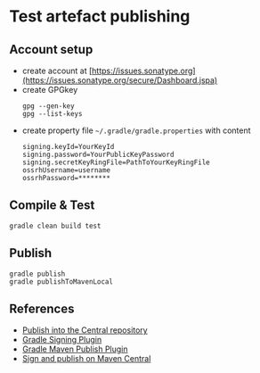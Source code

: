 # Test artefact publishing

## Account setup
* create account at [https://issues.sonatype.org](https://issues.sonatype.org/secure/Dashboard.jspa)
* create GPGkey
  ```
  gpg --gen-key
  gpg --list-keys  
  ```
* create property file ``~/.gradle/gradle.properties`` with content
  ```
  signing.keyId=YourKeyId
  signing.password=YourPublicKeyPassword
  signing.secretKeyRingFile=PathToYourKeyRingFile
  ossrhUsername=username
  ossrhPassword=********
  ```

## Compile & Test
```
gradle clean build test
```

## Publish
```
gradle publish
gradle publishToMavenLocal
```

## References
* [Publish into the Central repository](https://central.sonatype.org/pages/producers.html)
* [Gradle Signing Plugin](https://docs.gradle.org/current/userguide/signing_plugin.html)
* [Gradle Maven Publish Plugin](https://docs.gradle.org/current/userguide/publishing_maven.html)
* [Sign and publish on Maven Central](https://medium.com/@nmauti/sign-and-publish-on-maven-central-a-project-with-the-new-maven-publish-gradle-plugin-22a72a4bfd4b)